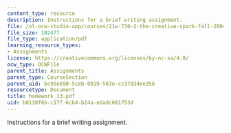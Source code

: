 ```yaml
---
content_type: resource
description: Instructions for a brief writing assignment.
file: /ol-ocw-studio-app/courses/21w-730-2-the-creative-spark-fall-2004/b0138f6bc17f6cb4b24aedadc661753d_homework_13.pdf
file_size: 102477
file_type: application/pdf
learning_resource_types:
- Assignments
license: https://creativecommons.org/licenses/by-nc-sa/4.0/
ocw_type: OCWFile
parent_title: Assignments
parent_type: CourseSection
parent_uid: bc95e690-5ceb-0919-503e-cc37d34ee356
resourcetype: Document
title: homework_13.pdf
uid: b0138f6b-c17f-6cb4-b24a-edadc661753d
---
```

Instructions for a brief writing assignment.